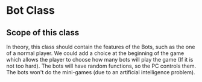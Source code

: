 # Bot Class

## Scope of this class

In theory, this class should contain the features of the Bots, such as the one of a normal player. We could add a choice
at the beginning of the game which allows the player to choose how many bots will play the game (If it is not too hard).
The bots will have random functions, so the PC controls them. The bots won't do the mini-games (due to an artificial
intelligence problem).
